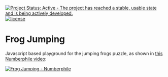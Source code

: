 [![Project Status: Active - The project has reached a stable, usable state and is being actively developed.](http://www.repostatus.org/badges/latest/active.svg)](http://www.repostatus.org/#active)
[![license](https://img.shields.io/github/license/mashape/apistatus.svg)](https://github.com/bsamseth/frog-jumping/blob/master/LICENSE)

# Frog Jumping
Javascript based playground for the jumping frogs puzzle, as shown in [this Numberphile video](https://youtu.be/X3HDnrehyDM):

[![Frog Jumping - Numberphile](http://img.youtube.com/vi/X3HDnrehyDM/0.jpg)](http://www.youtube.com/watch?v=X3HDnrehyDM)
